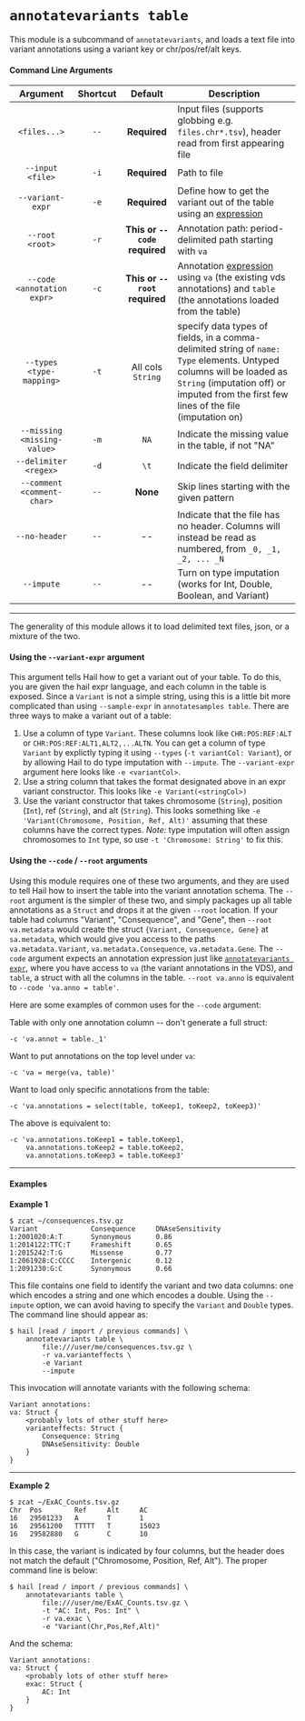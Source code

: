 # `annotatevariants table`

This module is a subcommand of `annotatevariants`, and loads a text file into variant annotations using a variant key or chr/pos/ref/alt keys.

#### Command Line Arguments

Argument | Shortcut | Default | Description
:-:  | :-: |:-: | ---
`<files...>` | `--` | **Required** | Input files (supports globbing e.g. `files.chr*.tsv`), header read from first appearing file
`--input <file>` | `-i` | **Required** | Path to file
`--variant-expr` | `-e` | **Required** | Define how to get the variant out of the table using an [expression](../HailExpressionLanguage.md)
`--root <root>` | `-r` | **This or `--code` required** | Annotation path: period-delimited path starting with `va`
`--code <annotation expr>` | `-c` | **This or `--root` required** | Annotation [expression](../HailExpressionLanguage.md) using `va` (the existing vds annotations) and `table` (the annotations loaded from the table)
`--types <type-mapping>` | `-t` | All cols `String` | specify data types of fields, in a comma-delimited string of `name: Type` elements.  Untyped columns will be loaded as `String` (imputation off) or imputed from the first few lines of the file (imputation on)
`--missing <missing-value>` | `-m` | `NA` | Indicate the missing value in the table, if not "NA"
`--delimiter <regex>` | `-d` | `\t` | Indicate the field delimiter
`--comment <comment-char>` | `--` | **None** | Skip lines starting with the given pattern
`--no-header` | `--` | -- | Indicate that the file has no header.  Columns will instead be read as numbered, from `_0, _1, _2, ... _N`
`--impute` | `--` | -- | Turn on type imputation (works for Int, Double, Boolean, and Variant)

____

The generality of this module allows it to load delimited text files, json, or a mixture of the two.  

#### Using the `--variant-expr` argument

This argument tells Hail how to get a variant out of your table.  To do this, you are given the hail expr language, and each column in the table is exposed.  Since a `Variant` is not a simple string, using this is a little bit more complicated than using `--sample-expr` in `annotatesamples table`.  There are three ways to make a variant out of a table:
  
  1. Use a column of type `Variant`.  These columns look like `CHR:POS:REF:ALT` or `CHR:POS:REF:ALT1,ALT2,...ALTN`.  You can get a column of type `Variant` by explictly typing it using `--types` (`-t variantCol: Variant`), or by allowing Hail to do type imputation with `--impute`.  The `--variant-expr` argument here looks like `-e <variantCol>`.  
  2. Use a string column that takes the format designated above in an expr variant constructor.  This looks like `-e Variant(<stringCol>)` 
  3. Use the variant constructor that takes chromosome (`String`), position (`Int`), ref (`String`), and alt (`String`).  This looks something like `-e 'Variant(Chromosome, Position, Ref, Alt)'` assuming that these columns have the correct types.  _Note:_ type imputation will often assign chromosomes to `Int` type, so use `-t 'Chromosome: String'` to fix this.  
    
#### Using the `--code` / `--root` arguments

Using this module requires one of these two arguments, and they are used to tell Hail how to insert the table into the variant annotation schema.  The `--root` argument is the simpler of these two, and simply packages up all table annotations as a `Struct` and drops it at the given `--root` location.  If your table had columns "Variant", "Consequence", and "Gene", then `--root va.metadata` would create the struct `{Variant, Consequence, Gene}` at `sa.metadata`, which would give you access to the paths `va.metadata.Variant`, `va.metadata.Consequence`, `va.metadata.Gene`.  The `--code` argument expects an annotation expression just like [`annotatevariants expr`](AnnotateVariantsExpr.md), where you have access to `va` (the variant annotations in the VDS), and `table`, a struct with all the columns in the table.  `--root va.anno` is equivalent to `--code 'va.anno = table'`.

Here are some examples of common uses for the `--code` argument:

Table with only one annotation column -- don't generate a full struct:
```
-c 'va.annot = table._1'
```

Want to put annotations on the top level under `va`:
```
-c 'va = merge(va, table)'
```

Want to load only specific annotations from the table:
```
-c 'va.annotations = select(table, toKeep1, toKeep2, toKeep3)'
```

The above is equivalent to:
```
-c 'va.annotations.toKeep1 = table.toKeep1, 
    va.annotations.toKeep2 = table.toKeep2,
    va.annotations.toKeep3 = table.toKeep3'
```

____

#### Examples

**Example 1**
```
$ zcat ~/consequences.tsv.gz
Variant             Consequence     DNAseSensitivity
1:2001020:A:T       Synonymous      0.86
1:2014122:TTC:T     Frameshift      0.65
1:2015242:T:G       Missense        0.77
1:2061928:C:CCCC    Intergenic      0.12
1:2091230:G:C       Synonymous      0.66
```

This file contains one field to identify the variant and two data columns: one which encodes a string and one which encodes a double.  Using the `--impute` option, we can avoid having to specify the `Variant` and `Double` types.  The command line should appear as:

```
$ hail [read / import / previous commands] \
    annotatevariants table \
        file:///user/me/consequences.tsv.gz \
        -r va.varianteffects \
        -e Variant
        --impute
```

This invocation will annotate variants with the following schema:

```
Variant annotations:
va: Struct {
    <probably lots of other stuff here>
    varianteffects: Struct {
        Consequence: String
        DNAseSensitivity: Double
    }
}
```

____

**Example 2**

```
$ zcat ~/ExAC_Counts.tsv.gz
Chr  Pos        Ref     Alt     AC
16   29501233   A       T       1
16   29561200   TTTTT   T       15023
16   29582880   G       C       10

```

In this case, the variant is indicated by four columns, but the header does not match the default ("Chromosome, Position, Ref, Alt").  The proper command line is below:

```
$ hail [read / import / previous commands] \
    annotatevariants table \
        file:///user/me/ExAC_Counts.tsv.gz \
        -t "AC: Int, Pos: Int" \
        -r va.exac \
        -e "Variant(Chr,Pos,Ref,Alt)"
```

And the schema:

```
Variant annotations:
va: Struct {
    <probably lots of other stuff here>
    exac: Struct {
        AC: Int
    }
}
```

